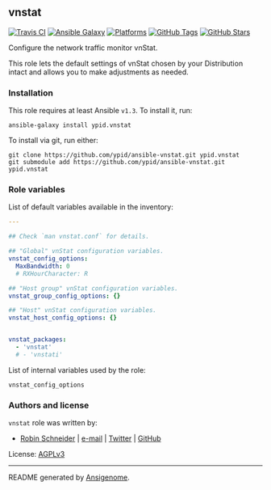 ## vnstat

<!-- This file was generated by Ansigenome. Do not edit this file directly but
     instead have a look at the files in the ./meta/ directory. -->

[![Travis CI](http://img.shields.io/travis/ypid/ansible-vnstat.svg?style=flat)](http://travis-ci.org/ypid/ansible-vnstat)
[![Ansible Galaxy](http://img.shields.io/badge/galaxy-ypid.vnstat-660198.svg?style=flat)](https://galaxy.ansible.com/detail#/role/3315)
[![Platforms](http://img.shields.io/badge/platforms-debian%20/%20ubuntu-lightgrey.svg?style=flat)](https://galaxy.ansible.com/detail#/role/3315)
[![GitHub Tags](https://img.shields.io/github/tag/ypid/ansible-vnstat.svg)](https://github.com/ypid/ansible-vnstat)
[![GitHub Stars](https://img.shields.io/github/stars/ypid/ansible-vnstat.svg)](https://github.com/ypid/ansible-vnstat)


Configure the network traffic monitor vnStat.

This role lets the default settings of vnStat chosen by your Distribution
intact and allows you to make adjustments as needed.

### Installation

This role requires at least Ansible `v1.3`. To install it, run:

```Shell
ansible-galaxy install ypid.vnstat
```

To install via git, run either:

```Shell
git clone https://github.com/ypid/ansible-vnstat.git ypid.vnstat
git submodule add https://github.com/ypid/ansible-vnstat.git ypid.vnstat
```



### Role variables

List of default variables available in the inventory:

```YAML
---

## Check `man vnstat.conf` for details.

## "Global" vnStat configuration variables.
vnstat_config_options:
  MaxBandwidth: 0
  # RXHourCharacter: R

## "Host group" vnStat configuration variables.
vnstat_group_config_options: {}

## "Host" vnStat configuration variables.
vnstat_host_config_options: {}


vnstat_packages:
  - 'vnstat'
  # - 'vnstati'
```

List of internal variables used by the role:

    vnstat_config_options


### Authors and license

`vnstat` role was written by:

- [Robin Schneider](http://ypid.de/) | [e-mail](mailto:ypid@riseup.net) | [Twitter](https://twitter.com/ypid) | [GitHub](https://github.com/ypid)

License: [AGPLv3](https://tldrlegal.com/license/gnu-affero-general-public-license-v3-%28agpl-3.0%29)

***

README generated by [Ansigenome](https://github.com/nickjj/ansigenome/).
